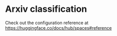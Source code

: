 # Arxiv classification

Check out the configuration reference at https://huggingface.co/docs/hub/spaces#reference
